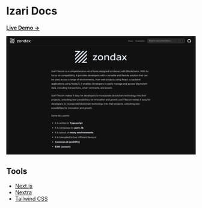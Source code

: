# Izari Docs

[**Live Demo →**](https://izari-docs-phi.vercel.app/)

[![](.github/izari-screenshot.png)](blob:https://vercel.com/85d77b6a-51a6-4237-be49-08ac08d83831)

## Tools

- [Next.js](https://nextjs.org)
- [Nextra](https://nextra.site/)
- [Tailwind CSS](https://tailwindcss.com/)


